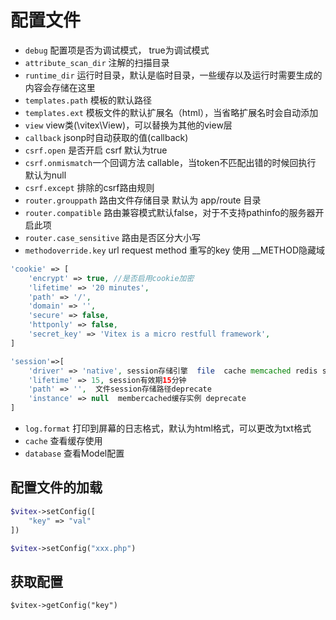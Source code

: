 # 配置文件

- `debug`  配置项是否为调试模式， true为调试模式
- `attribute_scan_dir` 注解的扫描目录
- `runtime_dir` 运行时目录，默认是临时目录，一些缓存以及运行时需要生成的内容会存储在这里
- `templates.path` 模板的默认路径
- `templates.ext` 模板文件的默认扩展名（html），当省略扩展名时会自动添加
- `view` view类(\vitex\View)，可以替换为其他的view层
- `callback` jsonp时自动获取的值(callback)
- `csrf.open` 是否开启 csrf 默认为true
- `csrf.onmismatch`一个回调方法 callable，当token不匹配出错的时候回执行 默认为null
- `csrf.except` 排除的csrf路由规则
- `router.grouppath` 路由文件存储目录 默认为 app/route 目录
- `router.compatible` 路由兼容模式默认false，对于不支持pathinfo的服务器开启此项
- `router.case_sensitive`  路由是否区分大小写
- `methodoverride.key` url request method 重写的key 使用 __METHOD隐藏域


```php
'cookie' => [
    'encrypt' => true, //是否启用cookie加密
    'lifetime' => '20 minutes',
    'path' => '/',
    'domain' => '',
    'secure' => false,
    'httponly' => false,
    'secret_key' => 'Vitex is a micro restfull framework',
]
```

```php
'session'=>[
    'driver' => 'native', session存储引擎  file  cache memcached redis sqlite native
    'lifetime' => 15, session有效期15分钟
    'path' => '',  文件session存储路径deprecate
    'instance' => null  membercached缓存实例 deprecate
]

```

- `log.format` 打印到屏幕的日志格式，默认为html格式，可以更改为txt格式
- `cache`  查看缓存使用
- `database` 查看Model配置

## 配置文件的加载

```php
$vitex->setConfig([
    "key" => "val"
])

$vitex->setConfig("xxx.php")
```

## 获取配置

```
$vitex->getConfig("key")
```